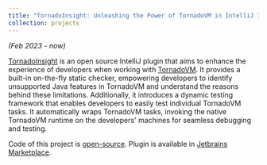 ```yaml
---
title: "TornadoInsight: Unleashing the Power of TornadoVM in IntelliJ IDEA."
collection: projects
---
```


<i>(Feb 2023 - now)</i>

[TornadoInsight](https://github.com/beehive-lab/tornado-insight) is an open source IntelliJ plugin that aims to enhance the experience of developers when working with [TornadoVM](https://www.tornadovm.org/). It provides a built-in on-the-fly static checker, empowering developers to identify unsupported Java features in TornadoVM and understand the reasons behind these limitations. Additionally, it introduces a dynamic testing framework that enables developers to easily test individual TornadoVM tasks. It automatically wraps TornadoVM tasks, invoking the native TornadoVM runtime on the developers' machines for seamless debugging and testing.

Code of this project is [open-source](https://github.com/beehive-lab/tornado-insight).
Plugin is available in [Jetbrains Marketplace](https://plugins.jetbrains.com/plugin/23309-tornadoinsight).
